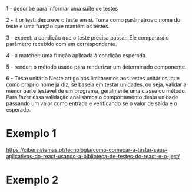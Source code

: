 
1 - describe para informar uma suíte de testes

2 - it or test: descreve o teste em si. Toma como parâmetros o nome do teste e uma função que mantém os testes.

3 - expect: a condição que o teste precisa passar. Ele comparará o parâmetro recebido com um correspondente.

4 - a matcher: uma função aplicada à condição esperada.

5 - render: o método usado para renderizar um determinado componente.


6 - Teste unitário
Neste artigo nos limitaremos aos testes unitários, que como próprio nome já diz, se baseia em testar unidades, ou seja, validar a menor parte testável de um programa, geralmente uma classe ou método. Para fazer essa validação analisamos o comportamento desta unidade passando um valor como entrada e verificando se o valor de saída é o esperado.


# Exemplo 1
https://cibersistemas.pt/tecnologia/como-comecar-a-testar-seus-aplicativos-do-react-usando-a-biblioteca-de-testes-do-react-e-o-jest/


# Exemplo 2